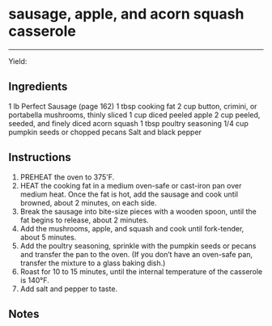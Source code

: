 # sausage, apple, and acorn squash casserole
---
Yield: 

## Ingredients

1 lb Perfect Sausage (page 162)
1 tbsp cooking fat
2 cup button, crimini, or portabella mushrooms,
thinly sliced
1 cup diced peeled apple
2 cup peeled, seeded, and finely diced acorn squash
1 tbsp poultry seasoning
1/4 cup pumpkin seeds or chopped pecans
Salt and black pepper

## Instructions
1. PREHEAT the oven to 375'F.
2. HEAT the cooking fat in a medium oven-safe
or cast-iron pan over medium heat. Once the fat
is hot, add the sausage and cook until browned,
about 2 minutes, on each side. 
3. Break the sausage
into bite-size pieces with a wooden spoon, until
the fat begins to release, about 2 minutes. 
4. Add
the mushrooms, apple, and squash and cook until
fork-tender, about 5 minutes. 
5. Add the poultry
seasoning, sprinkle with the pumpkin seeds or
pecans and transfer the pan to the oven. (If you
don’t have an oven-safe pan, transfer the mixture
to a glass baking dish.)
6.  Roast for 10 to 15 minutes,
until the internal temperature of the casserole is
140°F. 
7. Add salt and pepper to taste.


## Notes










